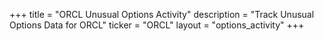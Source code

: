 +++
title = "ORCL Unusual Options Activity"
description = "Track Unusual Options Data for ORCL"
ticker = "ORCL"
layout = "options_activity"
+++

